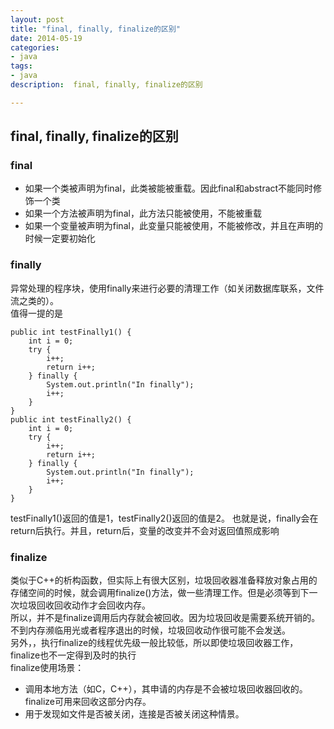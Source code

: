 ```yaml
---
layout: post
title: "final, finally, finalize的区别"
date: 2014-05-19
categories:
- java
tags:
- java
description:  final, finally, finalize的区别

---
```



## final, finally, finalize的区别
### final
* 如果一个类被声明为final，此类被能被重载。因此final和abstract不能同时修饰一个类
* 如果一个方法被声明为final，此方法只能被使用，不能被重载
* 如果一个变量被声明为final，此变量只能被使用，不能被修改，并且在声明的时候一定要初始化

<!-- more -->

### finally
异常处理的程序块，使用finally来进行必要的清理工作（如关闭数据库联系，文件流之类的）。  
值得一提的是  

```
public int testFinally1() {
    int i = 0;
    try {
        i++;
        return i++;
    } finally {
        System.out.println("In finally");
        i++;
    }
}
public int testFinally2() {
    int i = 0;
    try {
        i++;
        return i++;
    } finally {
        System.out.println("In finally");
        i++;
    }
}
```
testFinally1()返回的值是1，testFinally2()返回的值是2。 也就是说，finally会在return后执行。并且，return后，变量的改变并不会对返回值照成影响

### finalize
类似于C++的析构函数，但实际上有很大区别，垃圾回收器准备释放对象占用的存储空间的时候，就会调用finalize()方法，做一些清理工作。但是必须等到下一次垃圾回收回收动作才会回收内存。  
所以，并不是finalize调用后内存就会被回收。因为垃圾回收是需要系统开销的。不到内存濒临用光或者程序退出的时候，垃圾回收动作很可能不会发送。  
另外，，执行finalize的线程优先级一般比较低，所以即使垃圾回收器工作，finalize也不一定得到及时的执行  
finalize使用场景：
  
* 调用本地方法（如C，C++），其申请的内存是不会被垃圾回收器回收的。finalize可用来回收这部分内存。
* 用于发现如文件是否被关闭，连接是否被关闭这种情景。